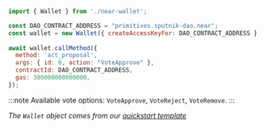 ```js
import { Wallet } from './near-wallet';

const DAO_CONTRACT_ADDRESS = "primitives.sputnik-dao.near";
const wallet = new Wallet({ createAccessKeyFor: DAO_CONTRACT_ADDRESS });
 
await wallet.callMethod({
  method: 'act_proposal',
  args: { id: 0, action: "VoteApprove" },
  contractId: DAO_CONTRACT_ADDRESS,
  gas: 300000000000000,
});
```

:::note
Available vote options: `VoteApprove`, `VoteReject`, `VoteRemove`.
:::

_The `Wallet` object comes from our [quickstart template](https://github.com/near-examples/hello-near-examples/blob/main/frontend/near-wallet.js)_
